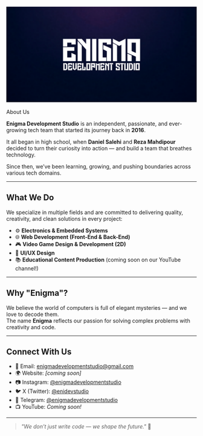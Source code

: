 <p align="center">
  <img src="https://raw.githubusercontent.com/enigmadevstudio/enigmadevstudio/main/banner.png" alt="Enigma Development Studio Banner" />
</p>

<p align="center>
🎯We love computers 💻❤️
</p>
  
---

## About Us

**Enigma Development Studio** is an independent, passionate, and ever-growing tech team that started its journey back in **2016**.

It all began in high school, when **Daniel Salehi** and **Reza Mahdipour** decided to turn their curiosity into action — and build a team that breathes technology.

Since then, we’ve been learning, growing, and pushing boundaries across various tech domains.

---

## What We Do

We specialize in multiple fields and are committed to delivering quality, creativity, and clean solutions in every project:

- ⚙️ **Electronics & Embedded Systems**
- 🌐 **Web Development (Front-End & Back-End)**
- 🎮 **Video Game Design & Development (2D)**
- 🎨 **UI/UX Design**
- 📚 **Educational Content Production** (coming soon on our YouTube channel!)

---

## Why "Enigma"?

We believe the world of computers is full of elegant mysteries — and we love to decode them.  
The name **Enigma** reflects our passion for solving complex problems with creativity and code.

---

## Connect With Us

- 📧 Email: [enigmadevelopmentstudio@gmail.com](mailto:enigmadevelopmentstudio@gmail.com)
- 🌍 Website: _[coming soon]_  
- 📷 Instagram: [@enigmadevelopmentstudio](https://instagram.com/enigmadevelopmentstudio)  
- 🐦 X (Twitter): [@enidevstudio](https://x.com/enidevstudio)  
- 📣 Telegram: [@enigmadevelopmentstudio](https://t.me/enigmadevelopmentstudio)  
- 📺 YouTube: _Coming soon!_

---

> _"We don’t just write code — we shape the future."_ 🚀
